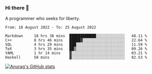 ### Hi there 👋

<!--
**shejialuo/shejialuo** is a ✨ _special_ ✨ repository because its `README.md` (this file) appears on your GitHub profile.

Here are some ideas to get you started:

- 🔭 I’m currently working on ...
- 🌱 I’m currently learning ...
- 👯 I’m looking to collaborate on ...
- 🤔 I’m looking for help with ...
- 💬 Ask me about ...
- 📫 How to reach me: ...
- 😄 Pronouns: ...
- ⚡ Fun fact: ...
-->

A programmer who seeks for liberty.

<!--START_SECTION:waka-->

```text
From: 18 August 2022 - To: 25 August 2022

Markdown     18 hrs 38 mins  ████████████░░░░░░░░░░░░░   48.11 %
C++          8 hrs 46 mins   █████▓░░░░░░░░░░░░░░░░░░░   22.64 %
SQL          4 hrs 29 mins   ███░░░░░░░░░░░░░░░░░░░░░░   11.59 %
TeX          3 hrs 35 mins   ██▒░░░░░░░░░░░░░░░░░░░░░░   09.26 %
YAML         1 hr 14 mins    ▓░░░░░░░░░░░░░░░░░░░░░░░░   03.21 %
Haskell      58 mins         ▓░░░░░░░░░░░░░░░░░░░░░░░░   02.53 %
```

<!--END_SECTION:waka-->

[![Anurag's GitHub stats](https://github-readme-stats.vercel.app/api?username=shejialuo&show_icons=true&theme=dracula)](https://github.com/anuraghazra/github-readme-stats)
